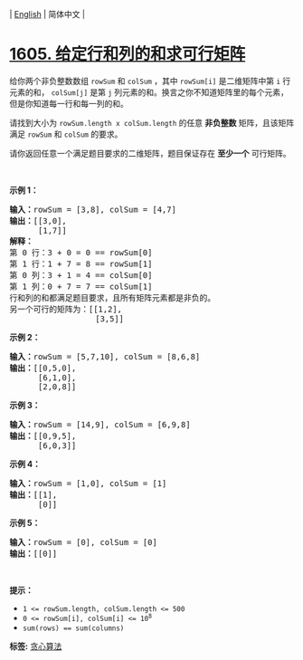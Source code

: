 | [English](README_EN.md) | 简体中文 |

# [1605. 给定行和列的和求可行矩阵](https://leetcode-cn.com/problems/find-valid-matrix-given-row-and-column-sums)
<p>给你两个非负整数数组&nbsp;<code>rowSum</code> 和&nbsp;<code>colSum</code>&nbsp;，其中&nbsp;<code>rowSum[i]</code>&nbsp;是二维矩阵中第 <code>i</code>&nbsp;行元素的和， <code>colSum[j]</code>&nbsp;是第 <code>j</code>&nbsp;列元素的和。换言之你不知道矩阵里的每个元素，但是你知道每一行和每一列的和。</p>

<p>请找到大小为&nbsp;<code>rowSum.length x colSum.length</code>&nbsp;的任意 <strong>非负整数</strong>&nbsp;矩阵，且该矩阵满足&nbsp;<code>rowSum</code> 和&nbsp;<code>colSum</code>&nbsp;的要求。</p>

<p>请你返回任意一个满足题目要求的二维矩阵，题目保证存在 <strong>至少一个</strong>&nbsp;可行矩阵。</p>

<p>&nbsp;</p>

<p><strong>示例 1：</strong></p>

<pre><strong>输入：</strong>rowSum = [3,8], colSum = [4,7]
<strong>输出：</strong>[[3,0],
      [1,7]]
<strong>解释：</strong>
第 0 行：3 + 0 = 0 == rowSum[0]
第 1 行：1 + 7 = 8 == rowSum[1]
第 0 列：3 + 1 = 4 == colSum[0]
第 1 列：0 + 7 = 7 == colSum[1]
行和列的和都满足题目要求，且所有矩阵元素都是非负的。
另一个可行的矩阵为：[[1,2],
                  [3,5]]
</pre>

<p><strong>示例 2：</strong></p>

<pre><strong>输入：</strong>rowSum = [5,7,10], colSum = [8,6,8]
<strong>输出：</strong>[[0,5,0],
      [6,1,0],
      [2,0,8]]
</pre>

<p><strong>示例 3：</strong></p>

<pre><strong>输入：</strong>rowSum = [14,9], colSum = [6,9,8]
<strong>输出：</strong>[[0,9,5],
      [6,0,3]]
</pre>

<p><strong>示例 4：</strong></p>

<pre><strong>输入：</strong>rowSum = [1,0], colSum = [1]
<strong>输出：</strong>[[1],
      [0]]
</pre>

<p><strong>示例 5：</strong></p>

<pre><strong>输入：</strong>rowSum = [0], colSum = [0]
<strong>输出：</strong>[[0]]
</pre>

<p>&nbsp;</p>

<p><strong>提示：</strong></p>

<ul>
	<li><code>1 &lt;= rowSum.length, colSum.length &lt;= 500</code></li>
	<li><code>0 &lt;= rowSum[i], colSum[i] &lt;= 10<sup>8</sup></code></li>
	<li><code>sum(rows) == sum(columns)</code></li>
</ul>

**标签:**  [贪心算法](https://leetcode-cn.com/tag/greedy) 